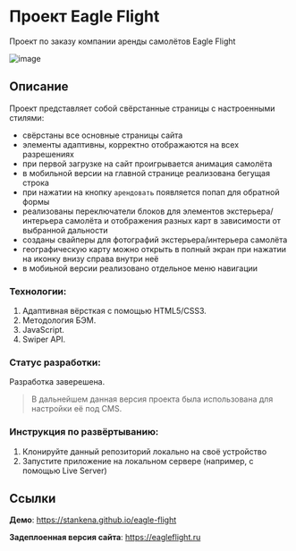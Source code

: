 # Проект Eagle Flight

Проект по заказу компании аренды самолётов Eagle Flight

![image](https://github.com/stankenA/eagle-flight/assets/82235915/a527dd2a-0baf-4af7-bf67-cd33e182544f)


## Описание

Проект представляет собой свёрстанные страницы с настроенными стилями:
- свёрстаны все основные страницы сайта
- элементы адаптивны, корректно отображаются на всех разрешениях
- при первой загрузке на сайт проигрывается анимация самолёта
- в мобильной версии на главной странице реализована бегущая строка
- при нажатии на кнопку `арендовать` появляется попап для обратной формы
- реализованы переключатели блоков для элементов экстерьера/интерьера самолёта и отображения разных карт в зависимости от выбранной дальности
- созданы свайперы для фотографий экстерьера/интерьера самолёта
- географическую карту можно открыть в полный экран при нажатии на иконку внизу справа внутри неё
- в мобиьной версии реализовано отдельное меню навигации

### Технологии:

1. Адаптивная вёрсткая с помощью HTML5/CSS3.
2. Методология БЭМ.
3. JavaScript.
4. Swiper API.

### Статус разработки:

Разработка заверешена.

> В дальнейшем данная версия проекта была использована для настройки её под CMS.

### Инструкция по развёртыванию:

1. Клонируйте данный репозиторий локально на своё устройство
2. Запустите приложение на локальном сервере (например, с помощью Live Server)

## Ссылки

**Демо**: https://stankena.github.io/eagle-flight

**Задеплоенная версия сайта**: https://eagleflight.ru
